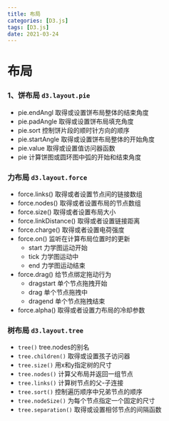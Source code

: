 ```yaml
---
title: 布局
categories: [D3.js]
tags: [D3.js]
date: 2021-03-24
---
```


# 布局

### 1、饼布局 `d3.layout.pie`

* pie.endAngl 取得或设置饼布局整体的结束角度
* pie.padAngle 取得或设置饼布局填充角度
* pie.sort 控制饼片段的顺时针方向的顺序
* pie.startAngle 取得或设置饼布局整体的开始角度
* pie.value 取得或设置值访问器函数
* pie 计算饼图或圆环图中弧的开始和结束角度

### 力布局 `d3.layout.force`
* force.links() 取得或者设置节点间的链接数组
* force.nodes() 取得或者设置布局的节点数组
* force.size() 取得或者设置布局大小
* force.linkDistance() 取得或者设置链接距离
* force.charge() 取得或者设置电荷强度
* force.on() 监听在计算布局位置时的更新
    * start 力学图运动开始
    * tick 力学图运动中
    * end 力学图运动结束
* force.drag() 给节点绑定拖动行为
    * dragstart 单个节点拖拽开始
    * drag 单个节点拖拽中
    * dragend 单个节点拖拽结束
* force.alpha() 取得或者设置力布局的冷却参数

### 树布局 `d3.layout.tree`
* `tree()` tree.nodes的别名
* `tree.children()` 取得或设置孩子访问器
* `tree.size()` 用x和y指定树的尺寸
* `tree.nodes()` 计算父布局并返回一组节点
* `tree.links()` 计算树节点的父-子连接
* `tree.sort()` 控制遍历顺序中兄弟节点的顺序
* `tree.nodeSize()` 为每个节点指定一个固定的尺寸
* `tree.separation()` 取得或设置相邻节点的间隔函数
